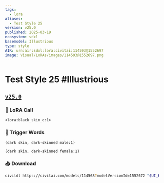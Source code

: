 ```yaml
---
tags:
  - lora
aliases:
  - Test Style 25
version: v25.0
published: 2025-03-19
ecosystem: sdxl
basemodel: Illustrious
type: style
AIR: urn:air:sdxl:lora:civitai:114593@1552697
image: Visual/LoRAs/images/114593@1552697.png
---
```


# Test Style 25 #Illustrious

## [`v25.0`][v25.0]

### 🧩 LoRA Call

```
<lora:black_skin_c:1>
```

### 🔑 Trigger Words

```
(dark skin, dark-skinned male:1)
```

```
(dark skin, dark-skinned female:1)
```

### 📥 Download

```bash
civitdl https://civitai.com/models/114568?modelVersionId=1552672 "$UI_HOME"/models/Lora
```

[v25.0]:https://civitai.com/models/114568?modelVersionId=1552672

